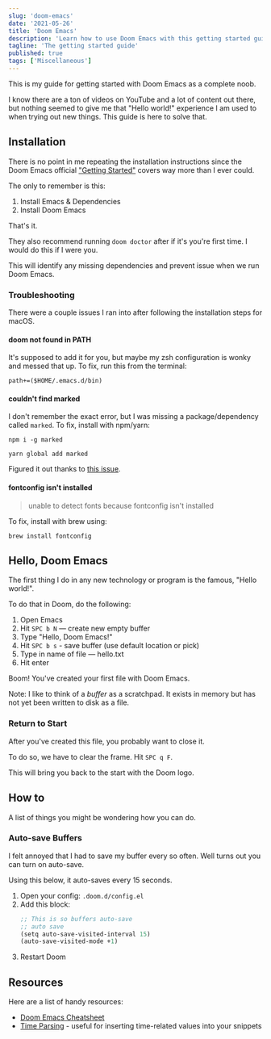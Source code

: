 ```yaml
---
slug: 'doom-emacs'
date: '2021-05-26'
title: 'Doom Emacs'
description: 'Learn how to use Doom Emacs with this getting started guide.'
tagline: 'The getting started guide'
published: true
tags: ['Miscellaneous']
---
```


This is my guide for getting started with Doom Emacs as a complete noob.

I know there are a ton of videos on YouTube and a lot of content out there, but nothing seemed to give me that "Hello world!" experience I am used to when trying out new things. This guide is here to solve that.

## Installation

There is no point in me repeating the installation instructions since the Doom Emacs official ["Getting Started"](https://github.com/hlissner/doom-emacs/blob/develop/docs/getting_started.org) covers way more than I ever could.

The only to remember is this:

1. Install Emacs & Dependencies
2. Install Doom Emacs

That's it.

They also recommend running `doom doctor` after if it's you're first time. I would do this if I were you.

This will identify any missing dependencies and prevent issue when we run Doom Emacs.

### Troubleshooting

There were a couple issues I ran into after following the installation steps for macOS.

#### doom not found in PATH

It's supposed to add it for you, but maybe my zsh configuration is wonky and messed that up. To fix, run this from the terminal:

```shell
path+=($HOME/.emacs.d/bin)
```

#### couldn't find marked

I don't remember the exact error, but I was missing a package/dependency called `marked`. To fix, install with npm/yarn:

```shell
npm i -g marked

yarn global add marked
```

Figured it out thanks to [this issue](https://github.com/hlissner/doom-emacs/issues/1424).

#### fontconfig isn't installed

> unable to detect fonts because fontconfig isn't installed

To fix, install with brew using:

```shell
brew install fontconfig
```

## Hello, Doom Emacs

The first thing I do in any new technology or program is the famous, "Hello world!".

To do that in Doom, do the following:

1. Open Emacs
2. Hit `SPC b N` — create new empty buffer
3. Type "Hello, Doom Emacs!"
4. Hit `SPC b s` - save buffer (use default location or pick)
5. Type in name of file — hello.txt
6. Hit enter

Boom! You've created your first file with Doom Emacs.

<Note>

Note: I like to think of a _buffer_ as a scratchpad. It exists in memory but has not yet been written to disk as a file.

</Note>

### Return to Start

After you've created this file, you probably want to close it.

To do so, we have to clear the frame. Hit `SPC q F`.

This will bring you back to the start with the Doom logo.

## How to

A list of things you might be wondering how you can do.

### Auto-save Buffers

I felt annoyed that I had to save my buffer every so often. Well turns out you can turn on auto-save.

Using this below, it auto-saves every 15 seconds.

1. Open your config: `.doom.d/config.el`
2. Add this block:
   ```clojure
   ;; This is so buffers auto-save
   ;; auto save
   (setq auto-save-visited-interval 15)
   (auto-save-visited-mode +1)
   ```
3. Restart Doom

## Resources

Here are a list of handy resources:

- [Doom Emacs Cheatsheet](https://gist.github.com/hjertnes/9e14416e8962ff5f03c6b9871945b165)
- [Time Parsing](https://www.gnu.org/software/emacs/manual/html_node/elisp/Time-Parsing.html) - useful for inserting time-related values into your snippets
